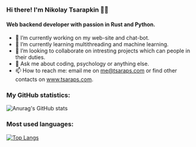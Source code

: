### Hi there! I'm Nikolay Tsarapkin 🐱‍👤
#### Web backend developer with passion in Rust and Python.

- 🔭 I’m currently working on my web-site and chat-bot.
- 🌱 I’m currently learning multithreading and machine learning.
- 👯 I’m looking to collaborate on intresting projects which can people in their duties.
- 💬 Ask me about coding, psychology or anything else.
- 📫 How to reach me: email me on me@tsaraps.com or find other contacts on www.tsaraps.com.

### My GitHub statistics:
![Anurag's GitHub stats](https://github-readme-stats.vercel.app/api?username=tsaraps&show_icons=true&theme=dracula)

### Most used languages:
[![Top Langs](https://github-readme-stats.vercel.app/api/top-langs/?username=tsaraps&layout=compact&theme=darcula)](https://github.com/tsaraps/github-readme-stats)
